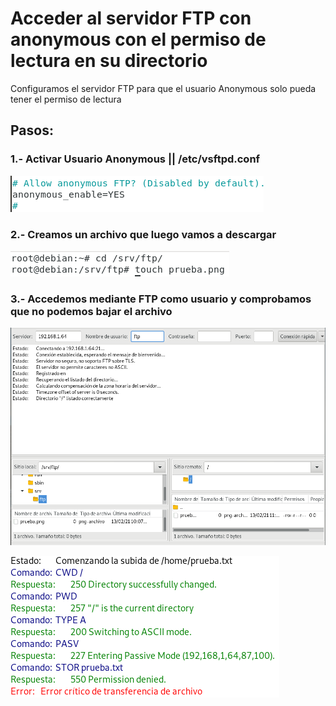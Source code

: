 # Acceder al servidor FTP con anonymous con el permiso de lectura en su directorio

Configuramos el servidor FTP para que el usuario Anonymous solo pueda tener el permiso
de lectura

## Pasos:

### 1.- Activar Usuario Anonymous || /etc/vsftpd.conf

![12.png](https://github.com/Juanrdls/VSFTPD/blob/main/Capturas/12.PNG)

### 2.- Creamos un archivo que luego vamos a descargar

![13.png](https://github.com/Juanrdls/VSFTPD/blob/main/Capturas/13.PNG)

### 3.- Accedemos mediante FTP como usuario y comprobamos que no podemos bajar el archivo

![14.png](https://github.com/Juanrdls/VSFTPD/blob/main/Capturas/14.PNG)

![15.png](https://github.com/Juanrdls/VSFTPD/blob/main/Capturas/15.PNG)
